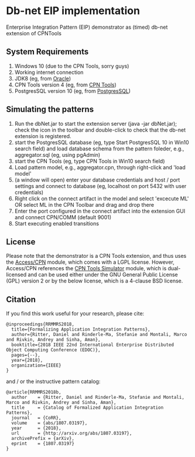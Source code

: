 # Db-net EIP implementation
Enterprise Integration Pattern (EIP) demonstrator as (timed) db-net extension of CPNTools

## System Requirements

1. Windows 10 (due to the CPN Tools, sorry guys)
2. Working internet connection
3. JDK8 (eg, from [Oracle](http://www.oracle.com/technetwork/pt/java/javase/downloads/jdk8-downloads-2133151.html?printOnly=1))
4. CPN Tools version 4 (eg, from [CPN Tools](http://cpntools.org/2018/01/16/download/))
5. PostgresSQL version 10 (eg, from [PostgresSQL](https://www.postgresql.org/download/))

## Simulating the patterns

1. Run the dbNet.jar to start the extension server (java -jar dbNet.jar); check the icon in the toolbar and double-click to check that the db-net extension is registered.
2. start the PostgresSQL database (eg, type Start PostgresSQL 10 in Win10 search field) and load database schema from the pattern foleder, e.g., aggregator.sql (eg, using pgAdmin)
3. start the CPN Tools (eg, type CPN Tools in Win10 search field)
4. Load pattern model, e.g., aggregator.cpn, through right-click and 'load model'
5. (a window will open) enter your database credentials and host / port settings and connect to database (eg, localhost on port 5432 with user credentials)
6. Right click on the connect artifact in the model and select 'excecute ML' OR select ML in the CPN Toolbar and drag and drop there
7. Enter the port configured in the connect artifact into the extension GUI and connect CPN/COMM (default 9001)
8. Start executing enabled transitions

## License

Please note that the demonstrator is a CPN Tools extension, and thus uses the [Access/CPN](http://cpntools.org/2018/01/15/license-for-access-cpn/) module, which comes with a LGPL license. However, Access/CPN references the [CPN Tools Simulator](http://cpntools.org/2018/01/15/license-for-cpn-tools-simulator/) module, which is dual-licensed and can be used either under the GNU General Public License (GPL) version 2 or by the below license, which is a 4-clause BSD license.

## Citation

If you find this work useful for your research, please cite:
```
@inproceedings{RRMMRS2018,
  title={Formalizing Application Integration Patterns},
  author={Ritter, Daniel and Rinderle-Ma, Stefanie and Montali, Marco and Rivkin, Andrey and Sinha, Aman},
  booktitle={2018 IEEE 22nd International Enterprise Distributed Object Computing Conference (EDOC)},
  pages={--},
  year={2018},
  organization={IEEE}
}
```
and / or the instructive pattern catalog:
```
@article{RRMMRS2018b,
  author    = {Ritter, Daniel and Rinderle-Ma, Stefanie and Montali, Marco and Rivkin, Andrey and Sinha, Aman},
  title     = {Catalog of Formalized Application Integration Patterns},
  journal   = {CoRR},
  volume    = {abs/1807.03197},
  year      = {2018},
  url       = {http://arxiv.org/abs/1807.03197},
  archivePrefix = {arXiv},
  eprint    = {1807.03197}
}
```
